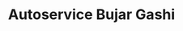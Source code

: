---
title: "Autoservice Bujar Gashi"
url: /nuertingen/autoservice-bujar-gashi/
shop: Autowerkstatt
---